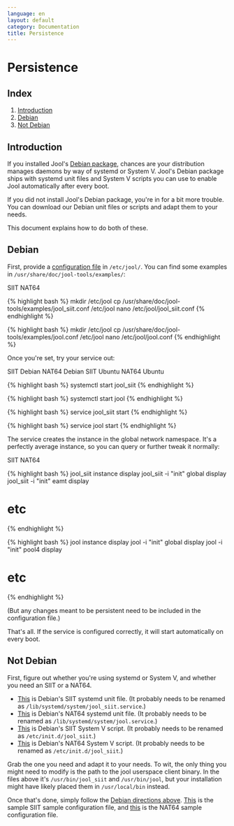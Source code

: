 ```yaml
---
language: en
layout: default
category: Documentation
title: Persistence
---
```


# Persistence

## Index

1. [Introduction](#introduction)
2. [Debian](#debian)
3. [Not Debian](#not-debian)

## Introduction

If you installed Jool's [Debian package](debian.html), chances are your distribution manages daemons by way of systemd or System V. Jool's Debian package ships with systemd unit files and System V scripts you can use to enable Jool automatically after every boot.

If you did not install Jool's Debian package, you're in for a bit more trouble. You can download our Debian unit files or scripts and adapt them to your needs.

This document explains how to do both of these.

## Debian

First, provide a [configuration file](config-atomic.html) in `/etc/jool/`. You can find some examples in `/usr/share/doc/jool-tools/examples/`:

<div class="distro-menu">
	<span class="distro-selector" onclick="showDistro(this);">SIIT</span>
	<span class="distro-selector" onclick="showDistro(this);">NAT64</span>
</div>

<!-- SIIT -->
{% highlight bash %}
mkdir /etc/jool
cp /usr/share/doc/jool-tools/examples/jool_siit.conf /etc/jool
nano /etc/jool/jool_siit.conf
{% endhighlight %}

<!-- NAT64 -->
{% highlight bash %}
mkdir /etc/jool
cp /usr/share/doc/jool-tools/examples/jool.conf      /etc/jool
nano /etc/jool/jool.conf
{% endhighlight %}

Once you're set, try your service out:

<div class="distro-menu">
	<span class="distro-selector" onclick="showDistro(this);">SIIT Debian</span>
	<span class="distro-selector" onclick="showDistro(this);">NAT64 Debian</span>
	<span class="distro-selector" onclick="showDistro(this);">SIIT Ubuntu</span>
	<span class="distro-selector" onclick="showDistro(this);">NAT64 Ubuntu</span>
</div>

<!-- SIIT Debian -->
{% highlight bash %}
systemctl start jool_siit
{% endhighlight %}

<!-- NAT64 Debian -->
{% highlight bash %}
systemctl start jool
{% endhighlight %}

<!-- SIIT Ubuntu -->
{% highlight bash %}
service jool_siit start
{% endhighlight %}

<!-- NAT64 Ubuntu -->
{% highlight bash %}
service jool      start
{% endhighlight %}

The service creates the instance in the global network namespace. It's a perfectly average instance, so you can query or further tweak it normally:

<div class="distro-menu">
	<span class="distro-selector" onclick="showDistro(this);">SIIT</span>
	<span class="distro-selector" onclick="showDistro(this);">NAT64</span>
</div>

<!-- SIIT -->
{% highlight bash %}
jool_siit instance display
jool_siit -i "init" global display
jool_siit -i "init" eamt display
# etc
{% endhighlight %}

<!-- NAT64 -->
{% highlight bash %}
jool      instance display
jool      -i "init" global display
jool      -i "init" pool4 display
# etc
{% endhighlight %}

(But any changes meant to be persistent need to be included in the configuration file.)

That's all. If the service is configured correctly, it will start automatically on every boot.

## Not Debian

First, figure out whether you're using systemd or System V, and whether you need an SIIT or a NAT64.

- [This](https://raw.githubusercontent.com/ydahhrk/packaging/master/Jool/debian/jool-tools.jool_siit.service) is Debian's SIIT systemd unit file. (It probably needs to be renamed as `/lib/systemd/system/jool_siit.service`.)
- [This](https://raw.githubusercontent.com/ydahhrk/packaging/master/Jool/debian/jool-tools.jool.service) is Debian's NAT64 systemd unit file. (It probably needs to be renamed as `/lib/systemd/system/jool.service`.)
- [This](https://raw.githubusercontent.com/ydahhrk/packaging/master/Jool/debian/jool-tools.jool_siit.init) is Debian's SIIT System V script. (It probably needs to be renamed as `/etc/init.d/jool_siit`.)
- [This](https://raw.githubusercontent.com/ydahhrk/packaging/master/Jool/debian/jool-tools.jool.init) is Debian's NAT64 System V script.  (It probably needs to be renamed as `/etc/init.d/jool_siit`.)

Grab the one you need and adapt it to your needs. To wit, the only thing you might need to modify is the path to the jool userspace client binary. In the files above it's `/usr/bin/jool_siit` and `/usr/bin/jool`, but your installation might have likely placed them in `/usr/local/bin` instead.

Once that's done, simply follow the [Debian directions above](#debian). [This](https://raw.githubusercontent.com/ydahhrk/packaging/master/Jool/debian/examples/jool_siit.conf) is the sample SIIT sample configuration file, and [this](https://raw.githubusercontent.com/ydahhrk/packaging/master/Jool/debian/examples/jool.conf) is the NAT64 sample configuration file.
